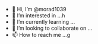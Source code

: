 - 👋 Hi, I’m @morad1039
- 👀 I’m interested in ...h
- 🌱 I’m currently learning ...
- 💞️ I’m looking to collaborate on ...
- 📫 How to reach me ...g

<!---
morad1039/morad1039 is a ✨ special ✨ repository because its `README.md` (this file) appears on your GitHub profile.
You can click the Preview link to take a look at your changes.
--->
